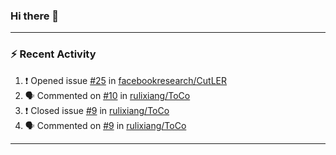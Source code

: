 ### Hi there 👋

 <!-- ![Lixiang's github stats](https://github-readme-stats.vercel.app/api?username=rulixiang&show_icons=true)  ![](https://github-readme-stats.vercel.app/api/top-langs/?username=rulixiang&layout=compact&theme=buefy&hide_border=true)  -->

---

### :zap: Recent Activity
<!--START_SECTION:activity-->
1. ❗️ Opened issue [#25](https://github.com/facebookresearch/CutLER/issues/25) in [facebookresearch/CutLER](https://github.com/facebookresearch/CutLER)
2. 🗣 Commented on [#10](https://github.com/rulixiang/ToCo/issues/10) in [rulixiang/ToCo](https://github.com/rulixiang/ToCo)
3. ❗️ Closed issue [#9](https://github.com/rulixiang/ToCo/issues/9) in [rulixiang/ToCo](https://github.com/rulixiang/ToCo)
4. 🗣 Commented on [#9](https://github.com/rulixiang/ToCo/issues/9) in [rulixiang/ToCo](https://github.com/rulixiang/ToCo)
<!--END_SECTION:activity-->

---
